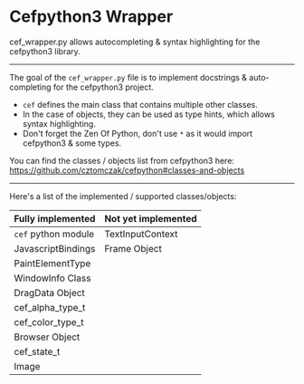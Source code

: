 # Cefpython3 Wrapper
cef_wrapper.py allows autocompleting & syntax highlighting for the cefpython3 library.

---

The goal of the `cef_wrapper.py` file is to implement docstrings & auto-completing
for the cefpython3 project.

- `cef` defines the main class that contains multiple other classes.
- In the case of objects, they can be used as type hints, which allows syntax highlighting.
- Don't forget the Zen Of Python, don't use `*` as it would import cefpython3 & some types.

You can find the classes / objects list from cefpython3 here:\
https://github.com/cztomczak/cefpython#classes-and-objects

---
Here's a list of the implemented / supported classes/objects:

| Fully implemented     | Not yet implemented 	|
|---------------------	|---------------------	|
| `cef` python module 	| TextInputContext    	|
| JavascriptBindings    | Frame Object          |
| PaintElementType    	|       	            |
| WindowInfo Class    	|                     	|
| DragData Object     	|                     	|
| cef_alpha_type_t    	|                     	|
| cef_color_type_t    	|                     	|
| Browser Object      	|                     	|
| cef_state_t         	|                     	|
| Image               	|                     	|
